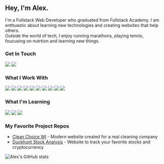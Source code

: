## Hey, I'm Alex.
I'm a Fullstack Web Developer who graduated from Fullstack Academy. I am enthuastic about learning new technologies and creating websites that help others.  
Outside the world of tech, I enjoy running marathons, playing tennis, foucusing on nutrtion and learning new things.

### Get In Touch
<a href="mailto:alexbernt100@gmail.com"><img src="https://img.shields.io/badge/Gmail-D14836?style=for-the-badge&logo=gmail&logoColor=white"></a> <a href="https://www.linkedin.com/in/alex-bernt"><img src="https://img.shields.io/badge/LinkedIn-0077B5?style=for-the-badge&logo=linkedin&logoColor=white"></a>
### What I Work With
<img src="https://img.shields.io/badge/JavaScript-F7DF1E?style=for-the-badge&logo=javascript&logoColor=black"> <img src="https://img.shields.io/badge/Node.js-43853D?style=for-the-badge&logo=node.js&logoColor=white"> <img src="https://img.shields.io/badge/HTML5-E34F26?style=for-the-badge&logo=html5&logoColor=white"> <img src="https://img.shields.io/badge/CSS3-1572B6?style=for-the-badge&logo=css3&logoColor=white"> <img src="https://img.shields.io/badge/React-20232A?style=for-the-badge&logo=react&logoColor=61DAFB"> <img src="https://img.shields.io/badge/postgres-%23316192.svg?style=for-the-badge&logo=postgresql&logoColor=white"> <img src="https://img.shields.io/badge/Next-black?style=for-the-badge&logo=next.js&logoColor=white"> <img src="https://img.shields.io/badge/MUI-%230081CB.svg?style=for-the-badge&logo=mui&logoColor=white"> <img src="https://img.shields.io/badge/tailwindcss-%2338B2AC.svg?style=for-the-badge&logo=tailwind-css&logoColor=white"> <img src="https://img.shields.io/badge/netlify-%23000000.svg?style=for-the-badge&logo=netlify&logoColor=#00C7B7">
### What I'm Learning
<img src="https://img.shields.io/badge/typescript-%23007ACC.svg?style=for-the-badge&logo=typescript&logoColor=white"> <img src="https://img.shields.io/badge/Supabase-3ECF8E?style=for-the-badge&logo=supabase&logoColor=white"> <img src="https://img.shields.io/badge/python-3670A0?style=for-the-badge&logo=python&logoColor=ffdd54">
### My Favorite Project Repos
* <a href="https://github.com/Clean-Choice-Website/clean-choice">Clean Choice WI</a> - Modern website created for a real cleaning company
* <a href="https://github.com/2212-fsa-duck-hunt/duck-hunt-stockmarketanalysis">Duckhunt Stock Analysis</a> - Website to track your favorite stocks and cryptocurrency

![Alex's GitHub stats](https://github-readme-stats.vercel.app/api?username=berntboy&count_private=true&show_icons=true&theme=dark)
